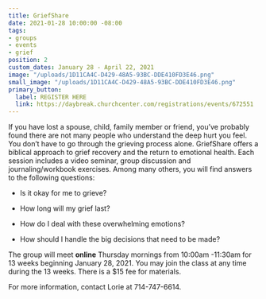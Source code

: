 ```yaml
---
title: GriefShare
date: 2021-01-28 10:00:00 -08:00
tags:
- groups
- events
- grief
position: 2
custom_dates: January 28 - April 22, 2021
image: "/uploads/1D11CA4C-D429-48A5-93BC-DDE410FD3E46.png"
small_image: "/uploads/1D11CA4C-D429-48A5-93BC-DDE410FD3E46.png"
primary_button:
  label: REGISTER HERE
  link: https://daybreak.churchcenter.com/registrations/events/672551
---
```


If you have lost a spouse, child, family member or friend, you’ve probably found there are not many people who understand the deep hurt you feel. You don’t have to go through the grieving process alone. GriefShare offers a biblical approach to grief recovery and the return to emotional health. Each session includes a video seminar, group discussion and journaling/workbook exercises. Among many others, you will find answers to the following questions:

* Is it okay for me to grieve?

* How long will my grief last?

* How do I deal with these overwhelming emotions?

* How should I handle the big decisions that need to
  be made?

The group will meet **online** Thursday mornings from 10:00am -11:30am for 13 weeks beginning January 28, 2021. You may join the class at any time during the 13 weeks. There is a $15
fee for materials.

For more information, contact Lorie at 714-747-6614.